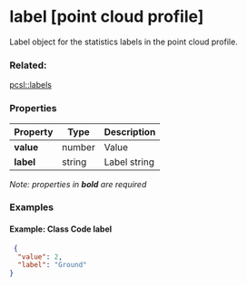 # label [point cloud profile]

Label object for the statistics labels in the point cloud profile.

### Related:

[pcsl::labels](labels.pcsl.md)
### Properties

| Property | Type | Description |
| --- | --- | --- |
| **value** | number | Value |
| **label** | string | Label string |

*Note: properties in **bold** are required*

### Examples 

#### Example: Class Code label 

```json
 {
  "value": 2,
  "label": "Ground"
} 
```

